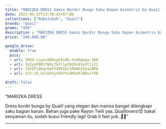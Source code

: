 ```yaml
---
title: "MARIZKA DRESS Gamis Bordir Bunga Saku Depan Asimetris by Quail Hijab"
date: 2023-05-27T23:39:43+07:00
collections: ["RobeJubah", "Quail"]
brands: "Quail"
grams: "450"
description : "MARIZKA DRESS Gamis Bordir Bunga Saku Depan Asimetris by Quail Hijab"
price: "240,000.00"

google_drive:
  enable: true
  pics:
  - url: 1MiH-cipocQOHspU4s0K-tnXDqUqa-3kN
  - url: 1G3ymFBM1TW5L7bfllgY02hVdle3tliI1
  - url: 156IPj8AqrOoFY4YR1kclRH9G33eaLBPH
  - url: 1CY-CK_VxlUUYytkR7YvGM2dXlBRvcfVN

draft: false
---
```


"MARIZKA DRESS

Dress bordir bunga by Quail! yang elegan dan maniss banget dilengkapi saku bagian kanan. Bahan juga pake Rayon Twill yaa..Quaillovers!😍 bakal senyaman itu, sudah busui friendly lagi! Grab it fast yuk..👌🏻"

---    
 
